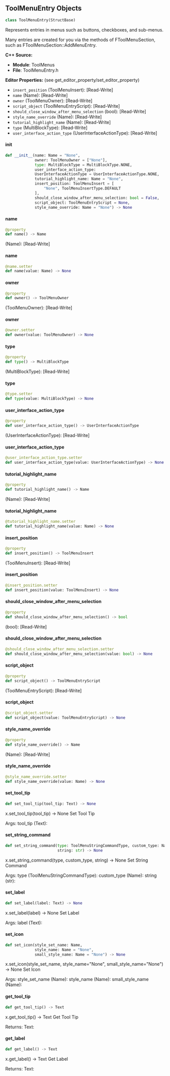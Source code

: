 ## ToolMenuEntry Objects

```python
class ToolMenuEntry(StructBase)
```

Represents entries in menus such as buttons, checkboxes, and sub-menus.

Many entries are created for you via the methods of FToolMenuSection, such as FToolMenuSection::AddMenuEntry.

**C++ Source:**

- **Module**: ToolMenus
- **File**: ToolMenuEntry.h

**Editor Properties:** (see get_editor_property/set_editor_property)

- ``insert_position`` (ToolMenuInsert):  [Read-Write]
- ``name`` (Name):  [Read-Write]
- ``owner`` (ToolMenuOwner):  [Read-Write]
- ``script_object`` (ToolMenuEntryScript):  [Read-Write]
- ``should_close_window_after_menu_selection`` (bool):  [Read-Write]
- ``style_name_override`` (Name):  [Read-Write]
- ``tutorial_highlight_name`` (Name):  [Read-Write]
- ``type`` (MultiBlockType):  [Read-Write]
- ``user_interface_action_type`` (UserInterfaceActionType):  [Read-Write]

<a id="unreal.ToolMenuEntry.__init__"></a>

#### __init__

```python
def __init__(name: Name = "None",
             owner: ToolMenuOwner = ["None"],
             type: MultiBlockType = MultiBlockType.NONE,
             user_interface_action_type:
             UserInterfaceActionType = UserInterfaceActionType.NONE,
             tutorial_highlight_name: Name = "None",
             insert_position: ToolMenuInsert = [
                 "None", ToolMenuInsertType.DEFAULT
             ],
             should_close_window_after_menu_selection: bool = False,
             script_object: ToolMenuEntryScript = None,
             style_name_override: Name = "None") -> None
```

<a id="unreal.ToolMenuEntry.name"></a>

#### name

```python
@property
def name() -> Name
```

(Name):  [Read-Write]

<a id="unreal.ToolMenuEntry.name"></a>

#### name

```python
@name.setter
def name(value: Name) -> None
```

<a id="unreal.ToolMenuEntry.owner"></a>

#### owner

```python
@property
def owner() -> ToolMenuOwner
```

(ToolMenuOwner):  [Read-Write]

<a id="unreal.ToolMenuEntry.owner"></a>

#### owner

```python
@owner.setter
def owner(value: ToolMenuOwner) -> None
```

<a id="unreal.ToolMenuEntry.type"></a>

#### type

```python
@property
def type() -> MultiBlockType
```

(MultiBlockType):  [Read-Write]

<a id="unreal.ToolMenuEntry.type"></a>

#### type

```python
@type.setter
def type(value: MultiBlockType) -> None
```

<a id="unreal.ToolMenuEntry.user_interface_action_type"></a>

#### user_interface_action_type

```python
@property
def user_interface_action_type() -> UserInterfaceActionType
```

(UserInterfaceActionType):  [Read-Write]

<a id="unreal.ToolMenuEntry.user_interface_action_type"></a>

#### user_interface_action_type

```python
@user_interface_action_type.setter
def user_interface_action_type(value: UserInterfaceActionType) -> None
```

<a id="unreal.ToolMenuEntry.tutorial_highlight_name"></a>

#### tutorial_highlight_name

```python
@property
def tutorial_highlight_name() -> Name
```

(Name):  [Read-Write]

<a id="unreal.ToolMenuEntry.tutorial_highlight_name"></a>

#### tutorial_highlight_name

```python
@tutorial_highlight_name.setter
def tutorial_highlight_name(value: Name) -> None
```

<a id="unreal.ToolMenuEntry.insert_position"></a>

#### insert_position

```python
@property
def insert_position() -> ToolMenuInsert
```

(ToolMenuInsert):  [Read-Write]

<a id="unreal.ToolMenuEntry.insert_position"></a>

#### insert_position

```python
@insert_position.setter
def insert_position(value: ToolMenuInsert) -> None
```

<a id="unreal.ToolMenuEntry.should_close_window_after_menu_selection"></a>

#### should_close_window_after_menu_selection

```python
@property
def should_close_window_after_menu_selection() -> bool
```

(bool):  [Read-Write]

<a id="unreal.ToolMenuEntry.should_close_window_after_menu_selection"></a>

#### should_close_window_after_menu_selection

```python
@should_close_window_after_menu_selection.setter
def should_close_window_after_menu_selection(value: bool) -> None
```

<a id="unreal.ToolMenuEntry.script_object"></a>

#### script_object

```python
@property
def script_object() -> ToolMenuEntryScript
```

(ToolMenuEntryScript):  [Read-Write]

<a id="unreal.ToolMenuEntry.script_object"></a>

#### script_object

```python
@script_object.setter
def script_object(value: ToolMenuEntryScript) -> None
```

<a id="unreal.ToolMenuEntry.style_name_override"></a>

#### style_name_override

```python
@property
def style_name_override() -> Name
```

(Name):  [Read-Write]

<a id="unreal.ToolMenuEntry.style_name_override"></a>

#### style_name_override

```python
@style_name_override.setter
def style_name_override(value: Name) -> None
```

<a id="unreal.ToolMenuEntry.set_tool_tip"></a>

#### set_tool_tip

```python
def set_tool_tip(tool_tip: Text) -> None
```

x.set_tool_tip(tool_tip) -> None
Set Tool Tip

Args:
    tool_tip (Text):

<a id="unreal.ToolMenuEntry.set_string_command"></a>

#### set_string_command

```python
def set_string_command(type: ToolMenuStringCommandType, custom_type: Name,
                       string: str) -> None
```

x.set_string_command(type, custom_type, string) -> None
Set String Command

Args:
    type (ToolMenuStringCommandType): 
    custom_type (Name): 
    string (str):

<a id="unreal.ToolMenuEntry.set_label"></a>

#### set_label

```python
def set_label(label: Text) -> None
```

x.set_label(label) -> None
Set Label

Args:
    label (Text):

<a id="unreal.ToolMenuEntry.set_icon"></a>

#### set_icon

```python
def set_icon(style_set_name: Name,
             style_name: Name = "None",
             small_style_name: Name = "None") -> None
```

x.set_icon(style_set_name, style_name="None", small_style_name="None") -> None
Set Icon

Args:
    style_set_name (Name): 
    style_name (Name): 
    small_style_name (Name):

<a id="unreal.ToolMenuEntry.get_tool_tip"></a>

#### get_tool_tip

```python
def get_tool_tip() -> Text
```

x.get_tool_tip() -> Text
Get Tool Tip

Returns:
    Text:

<a id="unreal.ToolMenuEntry.get_label"></a>

#### get_label

```python
def get_label() -> Text
```

x.get_label() -> Text
Get Label

Returns:
    Text:

<a id="unreal.ScriptSlateIcon"></a>
